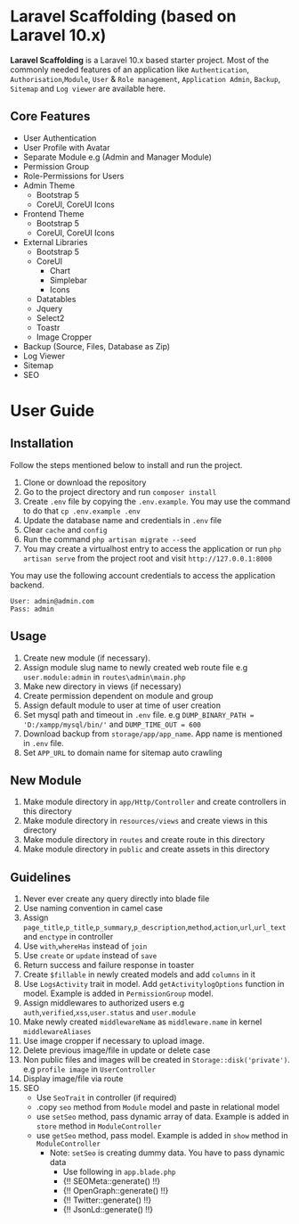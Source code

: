 # Laravel Scaffolding (based on Laravel 10.x)
**Laravel Scaffolding** is a Laravel 10.x based starter project. 
Most of the commonly needed features of an application like 
`Authentication`, `Authorisation`,`Module`, `User` & `Role management`,
`Application Admin`, `Backup`, `Sitemap` and `Log viewer` are available here.

## Core Features

* User Authentication
* User Profile with Avatar
* Separate Module e.g (Admin and Manager Module)
* Permission Group
* Role-Permissions for Users
* Admin Theme
    * Bootstrap 5
    * CoreUI, CoreUI Icons
* Frontend Theme
  * Bootstrap 5
  * CoreUI, CoreUI Icons
* External Libraries
    * Bootstrap 5
    * CoreUI
      * Chart
      * Simplebar
      * Icons
    * Datatables
    * Jquery
    * Select2
    * Toastr
    * Image Cropper
* Backup (Source, Files, Database as Zip)
* Log Viewer
* Sitemap
* SEO

# User Guide

## Installation

Follow the steps mentioned below to install and run the project.

1. Clone or download the repository
2. Go to the project directory and run `composer install`
3. Create `.env` file by copying the `.env.example`. You may use the command to do that `cp .env.example .env`
4. Update the database name and credentials in `.env` file
5. Clear `cache` and `config`
6. Run the command `php artisan migrate --seed`
7. You may create a virtualhost entry to access the application or run `php artisan serve` from the project root and visit `http://127.0.0.1:8000`

You may use the following account credentials to access the application backend.

```
User: admin@admin.com
Pass: admin
```

## Usage

1. Create new module (if necessary).
2. Assign module slug name to newly created web route file e.g `user.module:admin` in `routes\admin\main.php`
3. Make new directory in views (if necessary)
4. Create permission dependent on module and group
5. Assign default module to user at time of user creation
6. Set mysql path and timeout in `.env` file. e.g `DUMP_BINARY_PATH = 'D:/xampp/mysql/bin/'` and `DUMP_TIME_OUT = 600`
7. Download backup from `storage/app/app_name`. App name is mentioned in `.env` file.
8. Set `APP_URL` to domain name for sitemap auto crawling
## New Module

1. Make module directory in `app/Http/Controller` and create controllers in this directory
2. Make module directory in `resources/views` and create views in this directory
3. Make module directory in `routes` and create route in this directory
4. Make module directory in `public` and create assets in this directory

## Guidelines

1. Never ever create any query directly into blade file
2. Use naming convention in camel case
3. Assign `page_title`,`p_title`,`p_summary`,`p_description`,`method`,`action`,`url`,`url_text` and `enctype` in controller
4. Use `with`,`whereHas` instead of `join`
5. Use `create` or `update` instead of `save`
6. Return success and failure response in toaster
7. Create `$fillable` in newly created models and add `columns` in it
8. Use `LogsActivity` trait in model. Add `getActivitylogOptions` function in model. Example is added in `PermissionGroup` model.
9. Assign middlewares to authorized users e.g `auth`,`verified`,`xss`,`user.status` and `user.module`
10. Make newly created `middlewareName` as `middleware.name` in kernel `middlewareAliases`
11. Use image cropper if necessary to upload image.
12. Delete previous image/file in update or delete case
13. Non public files and images will be created in `Storage::disk('private')`. e.g `profile image` in `UserController`
14. Display image/file via route
15. SEO
    - Use `SeoTrait` in controller (if required)
    - .copy `seo` method from `Module` model and paste in relational model
    - use `setSeo` method, pass dynamic array of data. Example is added in `store` method in `ModuleController`
    - use `getSeo` method, pass model. Example is added in `show` method in `ModuleController`
      - Note: `setSeo` is creating dummy data. You have to pass dynamic data
        - Use following in `app.blade.php`
        - {!! SEOMeta::generate() !!} 
        - {!! OpenGraph::generate() !!} 
        - {!! Twitter::generate() !!} 
        - {!! JsonLd::generate() !!}
